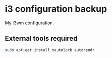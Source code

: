
# i3 configuration backup

My i3wm configuration.

## External tools required

```bash
sudo apt-get install xautolock autorandr
```

